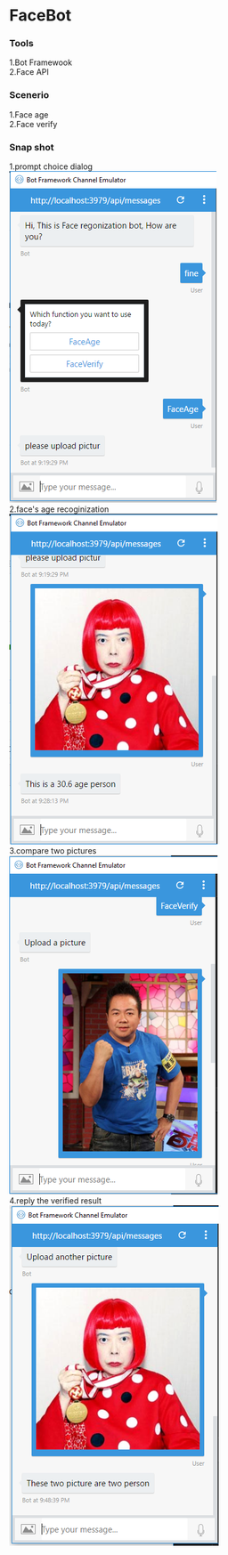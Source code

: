 # FaceBot

### Tools
1.Bot Framewook  
2.Face API

### Scenerio
1.Face age  
2.Face verify  

### Snap shot
1.prompt choice dialog  
![step1](https://github.com/a93701011/FaceBot/blob/master/pic/step1.PNG)  
2.face's age recoginization  
![step2](https://github.com/a93701011/FaceBot/blob/master/pic/step2.PNG)  
3.compare two pictures  
![step3](https://github.com/a93701011/FaceBot/blob/master/pic/step3.PNG)  
4.reply the verified result  
![step4](https://github.com/a93701011/FaceBot/blob/master/pic/step4.PNG)  
